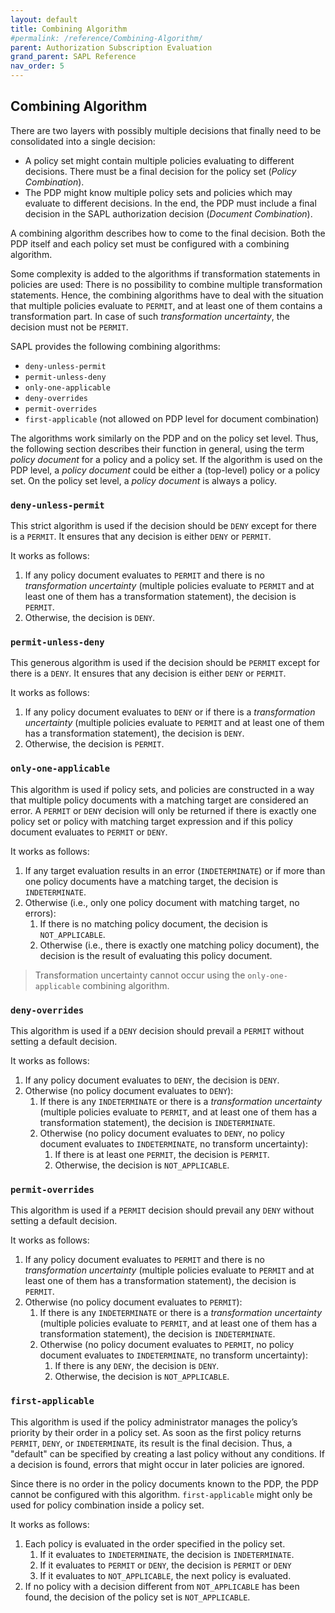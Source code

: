```yaml
---
layout: default
title: Combining Algorithm
#permalink: /reference/Combining-Algorithm/
parent: Authorization Subscription Evaluation
grand_parent: SAPL Reference
nav_order: 5
---
```


## Combining Algorithm

There are two layers with possibly multiple decisions that finally need to be consolidated into a single decision:

- A policy set might contain multiple policies evaluating to different decisions. There must be a final decision for the policy set (*Policy Combination*).
- The PDP might know multiple policy sets and policies which may evaluate to different decisions. In the end, the PDP must include a final decision in the SAPL authorization decision (*Document Combination*).

A combining algorithm describes how to come to the final decision. Both the PDP itself and each policy set must be configured with a combining algorithm.

Some complexity is added to the algorithms if transformation statements in policies are used: There is no possibility to combine multiple transformation statements. Hence, the combining algorithms have to deal with the situation that multiple policies evaluate to `PERMIT`, and at least one of them contains a transformation part. In case of such *transformation uncertainty*, the decision must not be `PERMIT`.

SAPL provides the following combining algorithms:

- `deny-unless-permit`
- `permit-unless-deny`
- `only-one-applicable`
- `deny-overrides`
- `permit-overrides`
- `first-applicable` (not allowed on PDP level for document combination)

The algorithms work similarly on the PDP and on the policy set level. Thus, the following section describes their function in general, using the term *policy document* for a policy and a policy set. If the algorithm is used on the PDP level, a *policy document* could be either a (top-level) policy or a policy set. On the policy set level, a *policy document* is always a policy.

### `deny-unless-permit`

This strict algorithm is used if the decision should be `DENY` except for there is a `PERMIT`. It ensures that any decision is either `DENY` or `PERMIT`.

It works as follows:

1. If any policy document evaluates to `PERMIT` and there is no *transformation uncertainty* (multiple policies evaluate to `PERMIT` and at least one of them has a transformation statement), the decision is `PERMIT`.
2. Otherwise, the decision is `DENY`.

### `permit-unless-deny`

This generous algorithm is used if the decision should be `PERMIT` except for there is a `DENY`. It ensures that any decision is either `DENY` or `PERMIT`.

It works as follows:

1. If any policy document evaluates to `DENY` or if there is a *transformation uncertainty* (multiple policies evaluate to `PERMIT` and at least one of them has a transformation statement), the decision is `DENY`.
2. Otherwise, the decision is `PERMIT`.

### `only-one-applicable`

This algorithm is used if policy sets, and policies are constructed in a way that multiple policy documents with a matching target are considered an error. A `PERMIT` or `DENY` decision will only be returned if there is exactly one policy set or policy with matching target expression and if this policy document evaluates to `PERMIT` or `DENY`.

It works as follows:

1. If any target evaluation results in an error (`INDETERMINATE`) or if more than one policy documents have a matching target, the decision is `INDETERMINATE`.
2. Otherwise (i.e., only one policy document with matching target, no errors):
   1. If there is no matching policy document, the decision is `NOT_APPLICABLE`.
   2. Otherwise (i.e., there is exactly one matching policy document), the decision is the result of evaluating this policy document.

> Transformation uncertainty cannot occur using the `only-one-applicable` combining algorithm.

### `deny-overrides`

This algorithm is used if a `DENY` decision should prevail a `PERMIT` without setting a default decision.

It works as follows:

1. If any policy document evaluates to `DENY`, the decision is `DENY`.
2. Otherwise (no policy document evaluates to `DENY`):
   1. If there is any `INDETERMINATE` or there is a *transformation uncertainty* (multiple policies evaluate to `PERMIT`, and at least one of them has a transformation statement), the decision is `INDETERMINATE`.
   2. Otherwise (no policy document evaluates to `DENY`, no policy document evaluates to `INDETERMINATE`, no transform uncertainty):
      1. If there is at least one `PERMIT`, the decision is `PERMIT`.
      2. Otherwise, the decision is `NOT_APPLICABLE`.

### `permit-overrides`

This algorithm is used if a `PERMIT` decision should prevail any `DENY` without setting a default decision.

It works as follows:

1. If any policy document evaluates to `PERMIT` and there is no *transformation uncertainty* (multiple policies evaluate to `PERMIT` and at least one of them has a transformation statement), the decision is `PERMIT`.
2. Otherwise (no policy document evaluates to `PERMIT`):
   1. If there is any `INDETERMINATE` or there is a *transformation uncertainty* (multiple policies evaluate to `PERMIT`, and at least one of them has a transformation statement), the decision is `INDETERMINATE`.
   2. Otherwise (no policy document evaluates to `PERMIT`, no policy document evaluates to `INDETERMINATE`, no transform uncertainty):
      1. If there is any `DENY`, the decision is `DENY`.
      2. Otherwise, the decision is `NOT_APPLICABLE`.

### `first-applicable`

This algorithm is used if the policy administrator manages the policy’s priority by their order in a policy set. As soon as the first policy returns `PERMIT`, `DENY`, or `INDETERMINATE`, its result is the final decision. Thus, a "default" can be specified by creating a last policy without any conditions. If a decision is found, errors that might occur in later policies are ignored.

Since there is no order in the policy documents known to the PDP, the PDP cannot be configured with this algorithm. `first-applicable` might only be used for policy combination inside a policy set.

It works as follows:

1. Each policy is evaluated in the order specified in the policy set.
   1. If it evaluates to `INDETERMINATE`, the decision is `INDETERMINATE`.
   2. If it evaluates to `PERMIT` or `DENY`, the decision is `PERMIT` or `DENY`
   3. If it evaluates to `NOT_APPLICABLE`, the next policy is evaluated.
2. If no policy with a decision different from `NOT_APPLICABLE` has been found, the decision of the policy set is `NOT_APPLICABLE`.
